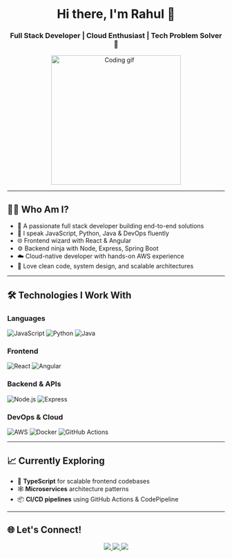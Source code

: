 <!-- Centered header with welcome message -->
<h1 align="center">Hi there, I'm Rahul 👋</h1>
<h3 align="center">Full Stack Developer | Cloud Enthusiast | Tech Problem Solver 🚀</h3>

<p align="center">
  <img src="https://media.giphy.com/media/qgQUggAC3Pfv687qPC/giphy.gif" width="300" alt="Coding gif" />
</p>

---

## 🧑‍💻 Who Am I?

- 🔭 A passionate full stack developer building end-to-end solutions  
- 💬 I speak JavaScript, Python, Java & DevOps fluently  
- 🌐 Frontend wizard with React & Angular  
- ⚙️ Backend ninja with Node, Express, Spring Boot  
- ☁️ Cloud-native developer with hands-on AWS experience  
- 🧩 Love clean code, system design, and scalable architectures

---

## 🛠️ Technologies I Work With

### Languages
![JavaScript](https://img.shields.io/badge/-JavaScript-F7DF1E?style=for-the-badge&logo=javascript&logoColor=000)
![Python](https://img.shields.io/badge/-Python-3776AB?style=for-the-badge&logo=python&logoColor=fff)
![Java](https://img.shields.io/badge/-Java-007396?style=for-the-badge&logo=java&logoColor=fff)

### Frontend
![React](https://img.shields.io/badge/-React-61DAFB?style=for-the-badge&logo=react&logoColor=000)
![Angular](https://img.shields.io/badge/-Angular-DD0031?style=for-the-badge&logo=angular&logoColor=fff)

### Backend & APIs
![Node.js](https://img.shields.io/badge/-Node.js-339933?style=for-the-badge&logo=nodedotjs&logoColor=fff)
![Express](https://img.shields.io/badge/-Express-000000?style=for-the-badge&logo=express&logoColor=fff)

### DevOps & Cloud
![AWS](https://img.shields.io/badge/-AWS-FF9900?style=for-the-badge&logo=amazonaws&logoColor=fff)
![Docker](https://img.shields.io/badge/-Docker-2496ED?style=for-the-badge&logo=docker&logoColor=fff)
![GitHub Actions](https://img.shields.io/badge/-GitHub%20Actions-2088FF?style=for-the-badge&logo=githubactions&logoColor=fff)

---

## 📈 Currently Exploring

- 🧠 **TypeScript** for scalable frontend codebases  
- 🕸️ **Microservices** architecture patterns  
- 📦 **CI/CD pipelines** using GitHub Actions & CodePipeline  

---

## 🌐 Let's Connect!

<p align="center">
  <a href="https://www.linkedin.com/in/rahulpatha">
    <img src="https://img.shields.io/badge/-LinkedIn-0077B5?style=for-the-badge&logo=linkedin&logoColor=white" />
  </a>
  <a href="mailto:rahul@example.com">
    <img src="https://img.shields.io/badge/-Email-EA4335?style=for-the-badge&logo=gmail&logoColor=white" />
  </a>
  <a href="https://rahulpatha.dev">
    <img src="https://img.shields.io/badge/-Portfolio-000000?style=for-the-badge&logo=github&logoColor=white" />
  </a>
</p>



